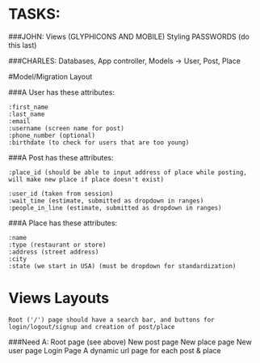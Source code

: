 # TASKS:

###JOHN:
Views (GLYPHICONS AND MOBILE)
Styling
PASSWORDS (do this last) 

###CHARLES:
Databases,
App controller,
Models -> User, Post, Place

#Model/Migration Layout

###A User has these attributes: 

	:first_name
	:last_name
	:email 
	:username (screen name for post)
	:phone_number (optional)
	:birthdate (to check for users that are too young)

###A Post has these attributes:

	:place_id (should be able to input address of place while posting, will make new place if place doesn't exist)

	:user_id (taken from session)
	:wait_time (estimate, submitted as dropdown in ranges)
	:people_in_line (estimate, submitted as dropdown in ranges)

###A Place has these attributes:

	:name 
	:type (restaurant or store)
	:address (street address)
	:city
	:state (we start in USA) (must be dropdown for standardization)

# Views Layouts

	Root ('/') page should have a search bar, and buttons for login/logout/signup and creation of post/place

###Need A:
	Root page (see above)
	New post page
	New place page
	New user page
	Login Page
	A dynamic url page for each post & place

